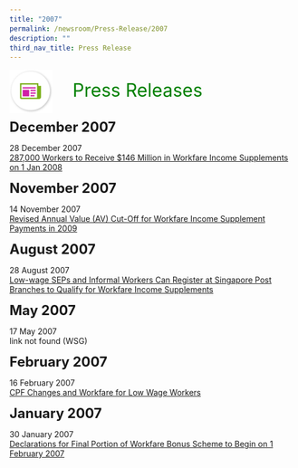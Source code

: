 ```yaml
---
title: "2007"
permalink: /newsroom/Press-Release/2007
description: ""
third_nav_title: Press Release
---
```

<img align="left"
src="/images/icons/ico_media_articles.png"
class="PressReleaseIcon">
<br>
<font align="center" color="green"
size="+3">&nbsp;&nbsp;&nbsp;&nbsp;Press Releases</font><br><br>

<font size="+2"><b>December 2007</b></font><br>

28 December 2007<br>
[287,000 Workers to Receive $146 Million in Workfare Income Supplements on 1 Jan 2008](https://www.mom.gov.sg/newsroom/press-releases/2007/287000-workers-to-receive-146-million-in-workfare-income-supplements-on-1-jan-2008)

<font size="+2"><b>November 2007</b></font><br>

14 November 2007<br>
[Revised Annual Value (AV) Cut-Off for Workfare Income Supplement Payments in 2009](https://www.mom.gov.sg/newsroom/press-releases/2007/revised-annual-value-av-cutoff-for-workfare-income-supplement-payments-in-2009)

<font size="+2"><b>August 2007</b></font><br>

28 August 2007<br>
[Low-wage SEPs and Informal Workers Can Register at Singapore Post Branches to Qualify for Workfare Income Supplements](https://www.mom.gov.sg/newsroom/press-releases/2007/low-wage-seps-and-informal-workers-can-register-at-singapore-post-branches-to-qualify-for-workfare-income-supplements)

<font size="+2"><b>May 2007</b></font><br>

17 May 2007<br>
link not found (WSG)

<font size="+2"><b>February 2007</b></font><br>

16 February 2007<br>
[CPF Changes and Workfare for Low Wage Workers](https://www.mom.gov.sg/newsroom/press-releases/2007/cpf-changes-and-workfare-for-low-wage-workers)

<font size="+2"><b>January 2007</b></font><br>

30 January 2007<br>
[Declarations for Final Portion of Workfare Bonus Scheme to Begin on 1 February 2007](https://www.mom.gov.sg/newsroom/press-releases/2007/declarations-for-final-portion-of-workfare-bonus-scheme-to-begin-on-1-february-2007)
<style>
img.PressReleaseIcon {
  height: 15%;
  width: 15%;
}
</style>
